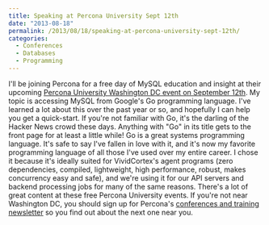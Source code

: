 ```yaml
---
title: Speaking at Percona University Sept 12th
date: "2013-08-18"
permalink: /2013/08/18/speaking-at-percona-university-sept-12th/
categories:
  - Conferences
  - Databases
  - Programming
---
```

I'll be joining Percona for a free day of MySQL education and insight at their upcoming [Percona University Washington DC event on September 12th][1]. My topic is accessing MySQL from Google's Go programming language. I've learned a lot about this over the past year or so, and hopefully I can help you get a quick-start. 
If you're not familiar with Go, it's the darling of the Hacker News crowd these days. Anything with "Go" in its title gets to the front page for at least a little while! Go is a great systems programming language. It's safe to say I've fallen in love with it, and it's now my favorite programming language of all those I've used over my entire career. I chose it because it's ideally suited for VividCortex's agent programs (zero dependencies, compiled, lightweight, high performance, robust, makes concurrency easy and safe), and we're using it for our API servers and backend processing jobs for many of the same reasons. 
There's a lot of great content at these free Percona University events. If you're not near Washington DC, you should sign up for Percona's [conferences and training newsletter][2] so you find out about the next one near you.

 [1]: http://www.percona.com/news-and-events/percona-university/washington-dc
 [2]: http://www.percona.com/subscribe
